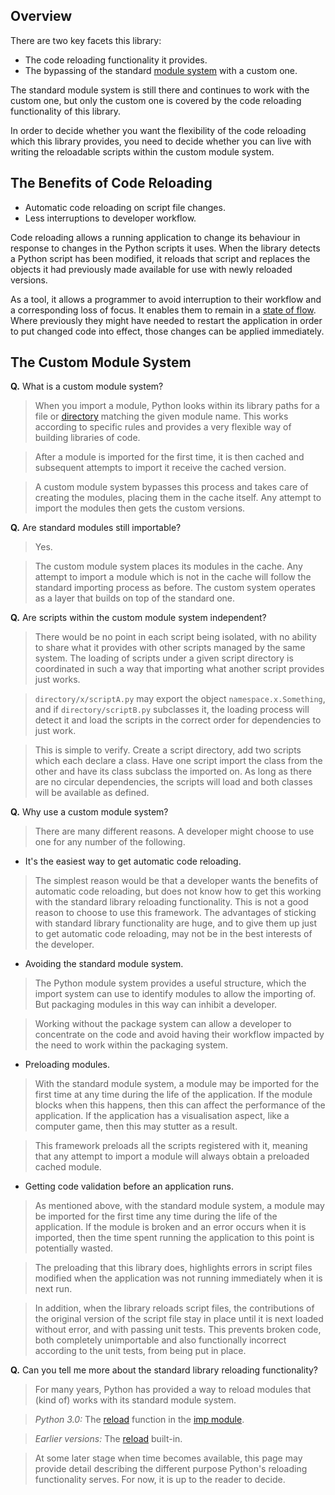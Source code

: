 ## Overview ##

There are two key facets this library:

  * The code reloading functionality it provides.
  * The bypassing of the standard [module system](http://docs.python.org/tutorial/modules.html) with a custom one.

The standard module system is still there and continues to work with the custom one, but only the custom one is covered by the code reloading functionality of this library.

In order to decide whether you want the flexibility of the code reloading which this library provides, you need to decide whether you can live with writing the reloadable scripts within the custom module system.

## The Benefits of Code Reloading ##

  * Automatic code reloading on script file changes.
  * Less interruptions to developer workflow.

Code reloading allows a running application to change its behaviour in response to changes in the Python scripts it uses.  When the library detects a Python script has been modified, it reloads that script and replaces the objects it had previously made available for use with newly reloaded versions.

As a tool, it allows a programmer to avoid interruption to their workflow and a corresponding loss of focus.  It enables them to remain in a [state of flow](http://en.wikipedia.org/wiki/Flow_(psychology)).  Where previously they might have needed to restart the application in order to put changed code into effect, those changes can be applied immediately.

## The Custom Module System ##

**Q.** What is a custom module system?

> When you import a module, Python looks within its library paths for a
> file or [directory](http://docs.python.org/tutorial/modules.html#packages) matching
> the given module name.  This works according to specific rules and provides a
> very flexible way of building libraries of code.

> After a module is imported for the first time, it is then cached and subsequent
> attempts to import it receive the cached version.

> A custom module system bypasses this process and takes care of creating the
> modules, placing them in the cache itself.  Any attempt to import the modules
> then gets the custom versions.

**Q.** Are standard modules still importable?

> Yes.

> The custom module system places its modules in the cache.  Any attempt to
> import a module which is not in the cache will follow the standard importing
> process as before.  The custom system operates as a layer that builds on top
> of the standard one.

**Q.** Are scripts within the custom module system independent?

> There would be no point in each script being isolated, with no ability to share what it provides with other scripts managed by the same system.  The loading of scripts under a given script directory is coordinated in such a way that importing what another script provides just works.

> `directory/x/scriptA.py` may export the object `namespace.x.Something`, and if `directory/scriptB.py` subclasses it, the loading process will detect it and load the scripts in the correct order for dependencies to just work.

> This is simple to verify.  Create a script directory, add two scripts which each declare a class.  Have one script import the class from the other and have its class subclass the imported on.  As long as there are no circular dependencies, the scripts will load and both classes will be available as defined.

**Q.** Why use a custom module system?

> There are many different reasons.  A developer might choose to use one for any
> number of the following.

  * It's the easiest way to get automatic code reloading.

> The simplest reason would be that a developer wants the benefits of automatic code
> reloading, but does not know how to get this working with the standard
> library reloading functionality.  This is not a good reason to choose to use
> this framework.  The advantages of sticking with standard library functionality
> are huge, and to give them up just to get automatic code reloading, may not
> be in the best interests of the developer.

  * Avoiding the standard module system.

> The Python module system provides a useful structure, which the import system
> can use to identify modules to allow the importing of.  But packaging modules
> in this way can inhibit a developer.

> Working without the package system can allow a developer to concentrate on the
> code and avoid having their workflow impacted by the need to work within the
> packaging system.

  * Preloading modules.

> With the standard module system, a module may be imported for the first time
> at any time during the life of the application.  If the module blocks when this
> happens, then this can affect the performance of the application.  If the application
> has a visualisation aspect, like a computer game, then this may stutter as a result.

> This framework preloads all the scripts registered with it, meaning that any
> attempt to import a module will always obtain a preloaded cached module.

  * Getting code validation before an application runs.

> As mentioned above, with the standard module system, a module may be imported for
> the first time any time during the life of the application.  If the module is
> broken and an error occurs when it is imported, then the time spent running the
> application to this point is potentially wasted.

> The preloading that this library does, highlights errors in script files modified
> when the application was not running immediately when it is next run.

> In addition, when the library reloads script files, the contributions of the
> original version of the script file stay in place until it is next loaded
> without error, and with passing unit tests.  This prevents broken code, both
> completely unimportable and also functionally incorrect according to the unit
> tests, from being put in place.

**Q.** Can you tell me more about the standard library reloading functionality?

> For many years, Python has provided a way to reload modules that (kind of) works with
> its standard module system.

> _Python 3.0:_ The [reload](http://docs.python.org/3.0/library/imp.html#imp.reload) function in the [imp module](http://docs.python.org/3.0/library/imp.html).

> _Earlier versions:_ The [reload](http://docs.python.org/2.6/library/functions.html#reload) built-in.

> At some later stage when time becomes available, this page may provide detail
> describing the different purpose Python's reloading functionality serves.  For
> now, it is up to the reader to decide.